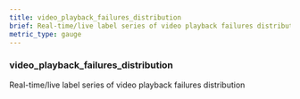 ```yaml
---
title: video_playback_failures_distribution
brief: Real-time/live label series of video playback failures distribution
metric_type: gauge
---
```

### video_playback_failures_distribution

Real-time/live label series of video playback failures distribution